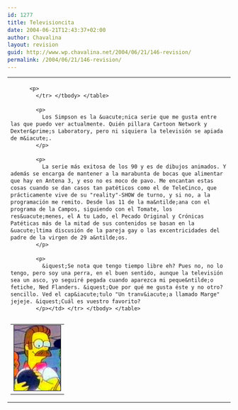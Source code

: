 ```yaml
---
id: 1277
title: Televisioncita
date: 2004-06-21T12:43:37+02:00
author: Chavalina
layout: revision
guid: http://www.wp.chavalina.net/2004/06/21/146-revision/
permalink: /2004/06/21/146-revision/
---
```

<table width="100%" border="0" cellpadding="0" cellspacing="0">
  <tr>
    <td>
      <table border="0" cellspacing="5" cellpadding="10" width="1" align="left">
        <tr>
          <td>
            <img src="/imagenes/fotos/ned.jpg" alt="ned flanders" width="105" height="147" border="1" />
          </td>
          
          <p>
            </tr> </tbody> </table> 
            
            <p>
              Los Simpson es la &uacute;nica serie que me gusta entre las que puedo ver actualmente. Quién pillara Cartoon Network y Dexter&prime;s Laboratory, pero ni siquiera la televisión se apiada de m&iacute;.
            </p>
            
            <p>
              La serie más exitosa de los 90 y es de dibujos animados. Y además se encarga de mantener a la marabunta de bocas que alimentar que hay en Antena 3, y eso no es moco de pavo. Me encantan estas cosas cuando se dan casos tan patéticos como el de TeleCinco, que prácticamente vive de su "reality"-SHOW de turno, y si no, a la programación me remito. Desde las 11 de la ma&ntilde;ana con el programa de la Campos, siguiendo con el Tomate, los res&uacute;menes, el A tu Lado, el Pecado Original y Crónicas Patéticas más de la mitad de sus contenidos se basan en la &uacute;ltima discusión de la pareja gay o las excentricidades del padre de la virgen de 29 a&ntilde;os.
            </p>
            
            <p>
              &iquest;Se nota que tengo tiempo libre eh? Pues no, no lo tengo, pero soy una perra, en el buen sentido, aunque la televisión sea un asco, yo seguiré pegada cuando aparezca mi peque&ntilde;o fetiche, Ned Flanders. &iquest;Que por qué me gusta éste y no otro? sencillo. Ved el cap&iacute;tulo "Un tranv&iacute;a llamado Marge" jejeje. &iquest;Cuál es vuestro favorito?
            </p></td> </tr> </tbody> </table>